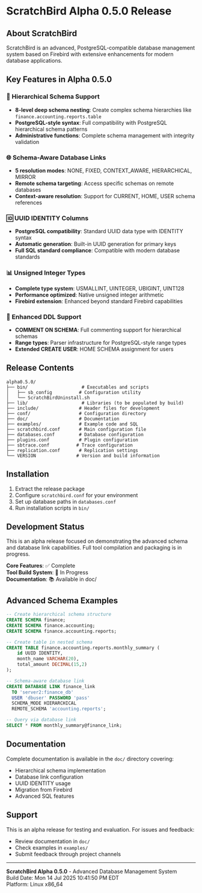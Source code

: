 # ScratchBird Alpha 0.5.0 Release

## About ScratchBird

ScratchBird is an advanced, PostgreSQL-compatible database management system based on Firebird with extensive enhancements for modern database applications.

## Key Features in Alpha 0.5.0

### 🔗 Hierarchical Schema Support
- **8-level deep schema nesting**: Create complex schema hierarchies like `finance.accounting.reports.table`
- **PostgreSQL-style syntax**: Full compatibility with PostgreSQL hierarchical schema patterns
- **Administrative functions**: Complete schema management with integrity validation

### 🌐 Schema-Aware Database Links  
- **5 resolution modes**: NONE, FIXED, CONTEXT_AWARE, HIERARCHICAL, MIRROR
- **Remote schema targeting**: Access specific schemas on remote databases
- **Context-aware resolution**: Support for CURRENT, HOME, USER schema references

### 🆔 UUID IDENTITY Columns
- **PostgreSQL compatibility**: Standard UUID data type with IDENTITY syntax
- **Automatic generation**: Built-in UUID generation for primary keys
- **Full SQL standard compliance**: Compatible with modern database standards

### 📊 Unsigned Integer Types
- **Complete type system**: USMALLINT, UINTEGER, UBIGINT, UINT128
- **Performance optimized**: Native unsigned integer arithmetic
- **Firebird extension**: Enhanced beyond standard Firebird capabilities

### 📝 Enhanced DDL Support
- **COMMENT ON SCHEMA**: Full commenting support for hierarchical schemas
- **Range types**: Parser infrastructure for PostgreSQL-style range types
- **Extended CREATE USER**: HOME SCHEMA assignment for users

## Release Contents

```
alpha0.5.0/
├── bin/                    # Executables and scripts
│   ├── sb_config          # Configuration utility
│   └── ScratchBirdUninstall.sh
├── lib/                    # Libraries (to be populated by build)
├── include/               # Header files for development
├── conf/                  # Configuration directory
├── doc/                   # Documentation
├── examples/              # Example code and SQL
├── scratchbird.conf       # Main configuration file
├── databases.conf         # Database configuration
├── plugins.conf           # Plugin configuration
├── sbtrace.conf          # Trace configuration
├── replication.conf       # Replication settings
└── VERSION               # Version and build information
```

## Installation

1. Extract the release package
2. Configure `scratchbird.conf` for your environment
3. Set up database paths in `databases.conf`
4. Run installation scripts in `bin/`

## Development Status

This is an alpha release focused on demonstrating the advanced schema and database link capabilities. Full tool compilation and packaging is in progress.

**Core Features**: ✅ Complete  
**Tool Build System**: 🔄 In Progress  
**Documentation**: 📚 Available in doc/  

## Advanced Schema Examples

```sql
-- Create hierarchical schema structure
CREATE SCHEMA finance;
CREATE SCHEMA finance.accounting;
CREATE SCHEMA finance.accounting.reports;

-- Create table in nested schema
CREATE TABLE finance.accounting.reports.monthly_summary (
    id UUID IDENTITY,
    month_name VARCHAR(20),
    total_amount DECIMAL(15,2)
);

-- Schema-aware database link
CREATE DATABASE LINK finance_link 
  TO 'server2:finance_db' 
  USER 'dbuser' PASSWORD 'pass'
  SCHEMA_MODE HIERARCHICAL
  REMOTE_SCHEMA 'accounting.reports';

-- Query via database link
SELECT * FROM monthly_summary@finance_link;
```

## Documentation

Complete documentation is available in the `doc/` directory covering:
- Hierarchical schema implementation
- Database link configuration
- UUID IDENTITY usage
- Migration from Firebird
- Advanced SQL features

## Support

This is an alpha release for testing and evaluation. For issues and feedback:
- Review documentation in `doc/`
- Check examples in `examples/`
- Submit feedback through project channels

---

**ScratchBird Alpha 0.5.0** - Advanced Database Management System  
Build Date: Mon 14 Jul 2025 10:41:50 PM EDT  
Platform: Linux x86_64